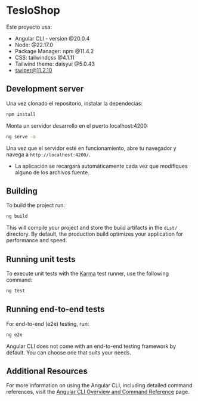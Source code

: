 # TesloShop

Este proyecto usa: 
- Angular CLI - version  @20.0.4
- Node: @22.17.0
- Package Manager: npm @11.4.2
- CSS: tailwindcss @4.1.11
- Tailwind theme: daisyui @5.0.43
- swiper@11.2.10

## Development server

Una vez clonado el repositorio, instalar la dependecias:

```bash
npm install
```

Monta un servidor desarrollo en el puerto localhost:4200:

```bash
ng serve -o
```

Una vez que el servidor esté en funcionamiento, abre tu navegador y navega a `http://localhost:4200/`. 
* La aplicación se recargará automáticamente cada vez que modifiques alguno de los archivos fuente.

## Building

To build the project run:

```bash
ng build
```

This will compile your project and store the build artifacts in the `dist/` directory. By default, the production build optimizes your application for performance and speed.

## Running unit tests

To execute unit tests with the [Karma](https://karma-runner.github.io) test runner, use the following command:

```bash
ng test
```

## Running end-to-end tests

For end-to-end (e2e) testing, run:

```bash
ng e2e
```

Angular CLI does not come with an end-to-end testing framework by default. You can choose one that suits your needs.

## Additional Resources

For more information on using the Angular CLI, including detailed command references, visit the [Angular CLI Overview and Command Reference](https://angular.dev/tools/cli) page.
